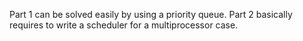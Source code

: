 Part 1 can be solved easily by using a priority queue.
Part 2 basically requires to write a scheduler for a multiprocessor case.
